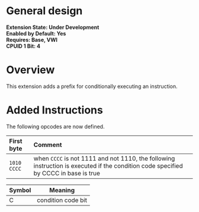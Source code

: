 # General design

**Extension State: Under Development**  
**Enabled by Default: Yes**  
**Requires: Base, VWI**  
**CPUID 1 Bit: 4**

# Overview

This extension adds a prefix for conditionally executing an instruction.

# Added Instructions

The following opcodes are now defined.

| First byte  | Comment                                                                                                                             |
|:------------|:------------------------------------------------------------------------------------------------------------------------------------|
| `1010 CCCC` | when `CCCC` is not 1111 and not 1110, the following instruction is executed if the condition code specified by CCCC in base is true |

| Symbol | Meaning                                    |
|--------|--------------------------------------------|
| C      | condition code bit                         |
